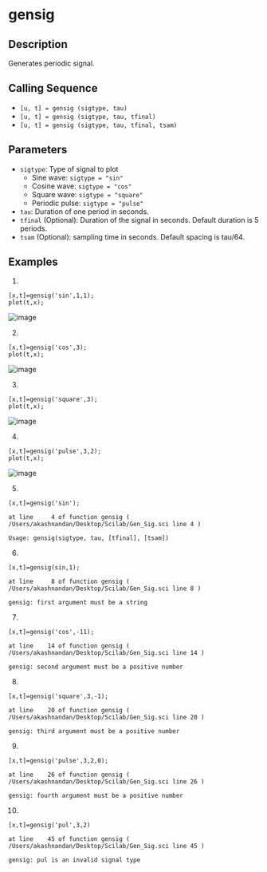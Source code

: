 # gensig

## Description
Generates periodic signal.

## Calling Sequence
- `[u, t] = gensig (sigtype, tau)`
- `[u, t] = gensig (sigtype, tau, tfinal)`
- `[u, t] = gensig (sigtype, tau, tfinal, tsam)`

## Parameters
- `sigtype`: Type of signal to plot
    - Sine wave: `sigtype = "sin"`
    - Cosine wave: `sigtype = "cos"`
    - Square wave: `sigtype = "square"`
    - Periodic pulse: `sigtype = "pulse"`
- `tau`: Duration of one period in seconds.
- `tfinal` (Optional): Duration of the signal in seconds. Default duration is 5 periods.
- `tsam` (Optional): sampling time in seconds. Default spacing is tau/64.

## Examples
1.
```
[x,t]=gensig('sin',1,1);
plot(t,x);
```
![image](https://github.com/user-attachments/assets/8cc6d4ad-c194-4bb6-985a-2ea4acded40f)
  
2.
```
[x,t]=gensig('cos',3);
plot(t,x);
```
![image](https://github.com/user-attachments/assets/0f67c1fb-0775-4242-ba6c-171bea244358)

3.
```
[x,t]=gensig('square',3);
plot(t,x);
```
![image](https://github.com/user-attachments/assets/31538433-e134-4e9f-acf2-7d62e0f5cab7)

4.
```
[x,t]=gensig('pulse',3,2);
plot(t,x);
```
![image](https://github.com/user-attachments/assets/e09363f8-47ba-4e7e-b197-9beb9082854f)

5. 
```
[x,t]=gensig('sin');
```
```
at line     4 of function gensig ( /Users/akashnandan/Desktop/Scilab/Gen_Sig.sci line 4 )

Usage: gensig(sigtype, tau, [tfinal], [tsam])
```

6.
```
[x,t]=gensig(sin,1);
```
```
at line     8 of function gensig ( /Users/akashnandan/Desktop/Scilab/Gen_Sig.sci line 8 )

gensig: first argument must be a string
```

7.
```
[x,t]=gensig('cos',-11);
```
```
at line    14 of function gensig ( /Users/akashnandan/Desktop/Scilab/Gen_Sig.sci line 14 )

gensig: second argument must be a positive number
```

8.
```
[x,t]=gensig('square',3,-1);
```
```
at line    20 of function gensig ( /Users/akashnandan/Desktop/Scilab/Gen_Sig.sci line 20 )

gensig: third argument must be a positive number
```

9.
```
[x,t]=gensig('pulse',3,2,0);
```
```
at line    26 of function gensig ( /Users/akashnandan/Desktop/Scilab/Gen_Sig.sci line 26 )

gensig: fourth argument must be a positive number
```

10.
```
[x,t]=gensig('pul',3,2)
```
```
at line    45 of function gensig ( /Users/akashnandan/Desktop/Scilab/Gen_Sig.sci line 45 )

gensig: pul is an invalid signal type
```
